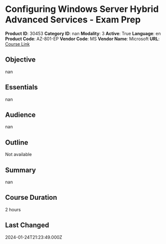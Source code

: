 # Configuring Windows Server Hybrid Advanced Services - Exam Prep

**Product ID**: 30453
**Category ID**: nan
**Modality**: 3
**Active**: True
**Language**: en
**Product Code**: AZ-801-EP
**Vendor Code**: MS
**Vendor Name**: Microsoft
**URL**: [Course Link](https://www.fastlaneus.com/course/microsoft-az-801-ep)

## Objective
nan

## Essentials
nan

## Audience
nan

## Outline
Not available

## Summary
nan

## Course Duration
2 hours

## Last Changed
2024-01-24T21:23:49.000Z
